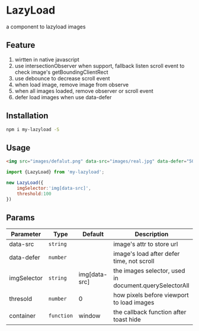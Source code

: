 # LazyLoad

a component to lazyload images

## Feature

1. wirtten in native javascript
2. use intersectionObserver when support, fallback listen scroll event to check image's getBoundingClientRect
3. use debounce to decrease scroll event
4. when load image, remove image from observe
5. when all images loaded, remove observer or scroll event
6. defer load images when use data-defer

## Installation
```bash
npm i my-lazyload -S
```

## Usage
```html
<img src="images/defalut.png" data-src="images/real.jpg" data-defer="5000"/>
```
```javascript
import {LazyLoad} from 'my-lazyload';

new LazyLoad({
    imgSelector:'img[data-src]',
    threshold:100
})
```   

## Params

Parameter | Type |Default| Description
--------- | ---- | ------|-----------
data-src    | `string` |  | image's attr to store url
data-defer   | `number` |  | image's load after defer time, not scroll 
imgSelector | `string` | img[data-src] | the images selector, used in document.querySelectorAll
thresold | `number` | 0 | how pixels before viewport to load images
container | `function` | window | the callback function after toast hide


